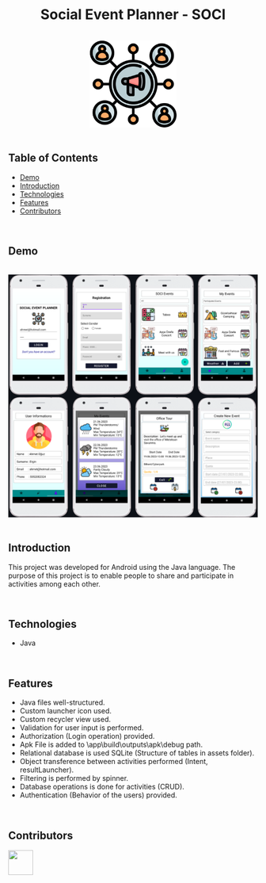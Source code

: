 <h1 align="center">Social Event Planner - SOCI</h1> <br>

<div align="center">
    <img width=175 src="assets/images/favicon.png">
</div>

<br/>

## Table of Contents

- [Demo](#demo)
- [Introduction](#introduction)
- [Technologies](#technologies)
- [Features](#features)
- [Contributors](#contributors)

<br/>

## Demo

<br/>

<div align="center">
    <img width=1000 src="assets/images/demo.png">
</div>

<br/>

## Introduction

This project was developed for Android using the Java language. The purpose of this project is to enable people to share and participate in activities among each other.

<br/>

## Technologies

* Java

<br/>

## Features

* Java files well-structured.
* Custom launcher icon used.
* Custom recycler view used.
* Validation for user input is performed.
* Authorization (Login operation) provided.
* Apk File is added to \app\build\outputs\apk\debug path.
* Relational database is used SQLite (Structure of tables in assets folder).
* Object transference between activities performed (Intent, resultLauncher).
* Filtering is performed by spinner.
* Database operations is done for activities (CRUD).
* Authentication (Behavior of the users) provided.

<br/>

## Contributors

<a href="https://github.com/ahmettoguz" target="_blank"><img width=50 height=50 src="https://avatars.githubusercontent.com/u/101711642?v=4"></a>
